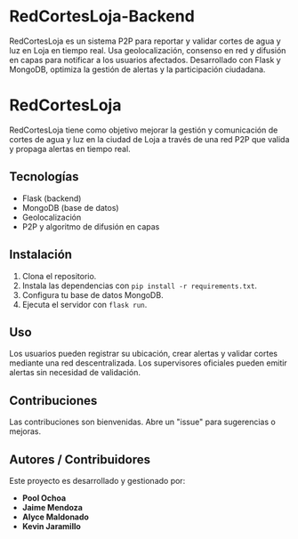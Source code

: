 # RedCortesLoja-Backend
RedCortesLoja es un sistema P2P para reportar y validar cortes de agua y luz en Loja en tiempo real. Usa geolocalización, consenso en red y difusión en capas para notificar a los usuarios afectados. Desarrollado con Flask y MongoDB, optimiza la gestión de alertas y la participación ciudadana.
# RedCortesLoja

RedCortesLoja tiene como objetivo mejorar la gestión y comunicación de cortes de agua y luz en la ciudad de Loja a través de una red P2P que valida y propaga alertas en tiempo real.

## Tecnologías

- Flask (backend)
- MongoDB (base de datos)
- Geolocalización
- P2P y algoritmo de difusión en capas

## Instalación

1. Clona el repositorio.
2. Instala las dependencias con `pip install -r requirements.txt`.
3. Configura tu base de datos MongoDB.
4. Ejecuta el servidor con `flask run`.

## Uso

Los usuarios pueden registrar su ubicación, crear alertas y validar cortes mediante una red descentralizada. Los supervisores oficiales pueden emitir alertas sin necesidad de validación.

## Contribuciones

Las contribuciones son bienvenidas. Abre un "issue" para sugerencias o mejoras.

## Autores / Contribuidores

Este proyecto es desarrollado y gestionado por:

- **Pool Ochoa**  
- **Jaime Mendoza**  
- **Alyce Maldonado**  
- **Kevin Jaramillo**
